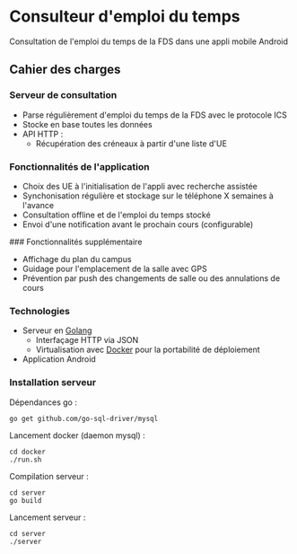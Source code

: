 # Consulteur d'emploi du temps

Consultation de l'emploi du temps de la FDS dans une appli mobile Android

## Cahier des charges

### Serveur de consultation
- Parse régulièrement d'emploi du temps de la FDS avec le protocole ICS
- Stocke en base toutes les données
- API HTTP :
    - Récupération des créneaux à partir d'une liste d'UE

### Fonctionnalités de l'application
- Choix des UE à l'initialisation de l'appli avec recherche assistée
- Synchonisation régulière et stockage sur le téléphone X semaines à l'avance
- Consultation offline et de l'emploi du temps stocké
- Envoi d'une notification avant le prochain cours (configurable)

### Fonctionnalités supplémentaire
- Affichage du plan du campus
- Guidage pour l'emplacement de la salle avec GPS
- Prévention par push des changements de salle ou des annulations de cours

### Technologies
- Serveur en [Golang](https://golang.org/)
    - Interfaçage HTTP via JSON
    - Virtualisation avec [Docker](https://www.docker.com/) pour la portabilité de déploiement
- Application Android

### Installation serveur
Dépendances go :
```
go get github.com/go-sql-driver/mysql
```

Lancement docker (daemon mysql) :
```
cd docker
./run.sh
```

Compilation serveur :
```
cd server
go build
```

Lancement  serveur :
```
cd server
./server
```
